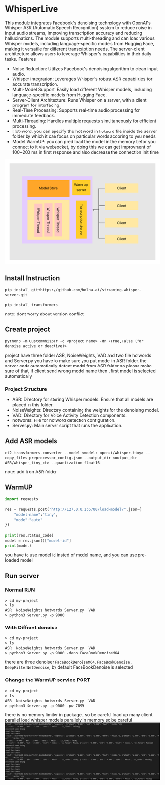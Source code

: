 # WhisperLive
This module integrates Facebook's denoising technology with OpenAI's Whisper ASR (Automatic Speech Recognition) system to reduce noise in input audio streams, improving transcription accuracy and reducing hallucinations. The module supports multi-threading and can load various Whisper models, including language-specific models from Hugging Face, making it versatile for different transcription needs. The server-client architecture allows users to leverage Whisper's capabilities in their daily tasks.
Features

- Noise Reduction: Utilizes Facebook's denoising algorithm to clean input audio.
- Whisper Integration: Leverages Whisper's robust ASR capabilities for accurate  transcription.
- Multi-Model Support: Easily load different Whisper models, including language-specific models from Hugging Face.
- Server-Client Architecture: Runs Whisper on a server, with a client program for interfacing.
- Real-Time Processing: Supports real-time audio processing for immediate feedback.
- Multi-Threading: Handles multiple requests simultaneously for efficient processing.
- Hot-word: you can specify the hot word in `hotword` file inside the server folder by which it can focus on particular words accoring to you needs
- Model WarmUP: you can pred load the model in the memory befor you connect to it via websocket, by doing this we can get improvment of 100~200 ms in first response and also decrease the connection init time

![alt text](./img/arv2.png "Title")  

## Install Instruction
```shell
pip install git+https://github.com/bolna-ai/streaming-whisper-server.git

pip install transformers
```
note: dont worry about version conflict

## Create project
```shell
python3 -m CustomWhisper -c <project name> -dn <True,False (for denoise active or deactive)>
```
project have three folder ASR, NoiseWeights, VAD and two file hotwords and Server.py you have to make sure you put model in ASR folder, the server code automatically detect model from ASR folder so please make sure of that, if client send wrong model name then , first model is selected automatically
### Project Structure

- ASR: Directory for storing Whisper models. Ensure that all models are placed in this folder.
- NoiseWeights: Directory containing the weights for the denoising model.
- VAD: Directory for Voice Activity Detection components.
- hotwords: File for hotword detection configuration.
- Server.py: Main server script that runs the application.
## Add ASR models
```shell
ct2-transformers-converter --model <model: openai/whisper-tiny> --copy_files preprocessor_config.json --output_dir <output_dir: ASR/whisper_tiny_ct> --quantization float16
```
note: add it on ASR folder
## WarmUP
```python
import requests

res = requests.post("http://127.0.0.1:6700/load-model/",json={
    "model-name":"tiny",
    "mode":"auto"
})

print(res.status_code)
model = res.json()["model-id"]
print(model)
```
you have to use model id insted of model name, and you can use pre-loaded model
## Run server

### Normal RUN
```
> cd my-project
> ls
ASR  NoiseWeights hotwords Server.py  VAD
> python3 Server.py -p 9000
```
### With Diffrent denoise
```
> cd my-project
> ls
ASR  NoiseWeights hotwords Server.py  VAD
> python3 Server.py -p 9000 -deno FaceBookDenoiseM64
```
there are three denoiser `FaceBookDenoiseM64,FaceBookDenoise,  DeepFilterNetDenoise`, by default FaceBookDenoise is selected

### Change the WarmUP service PORT 
```
> cd my-project
> ls
ASR  NoiseWeights hotwords Server.py  VAD
> python3 Server.py -p 9000 -pw 7899
```
there is no memory limiter in package , so be careful load up many client parallel load whisper models parallely in memory so be careful
![alt text](./img/cd.png "Title")